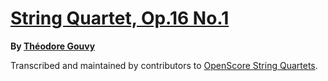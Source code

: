 # [String Quartet, Op.16 No.1][set]

__By [Théodore Gouvy][composer]__

[set]: https://musescore.com/openscore-string-quartets/sets/5108687
[composer]: https://musescore.com/openscore-string-quartets/sets?order=title&text=Gouvy,+Théodore

Transcribed and maintained by contributors to [OpenScore String Quartets].

[OpenScore String Quartets]: https://musescore.com/openscore-string-quartets

